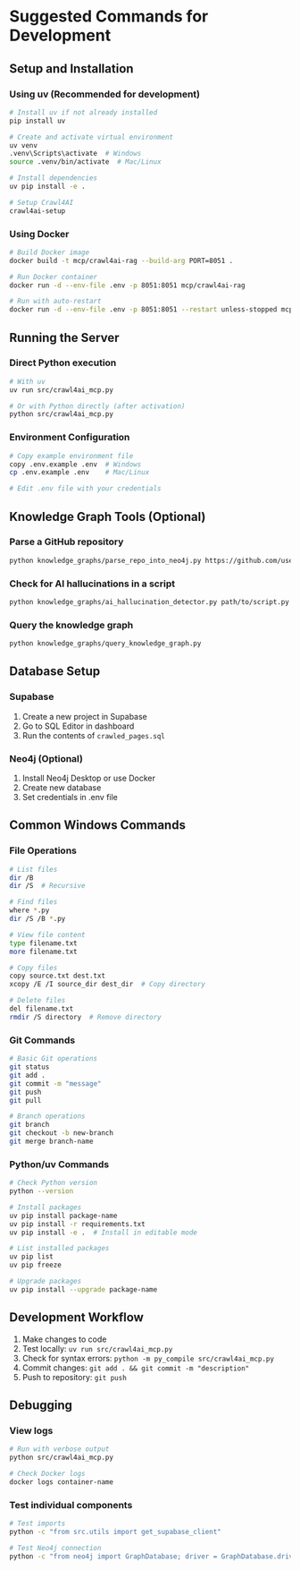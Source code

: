 # Suggested Commands for Development

## Setup and Installation

### Using uv (Recommended for development)
```bash
# Install uv if not already installed
pip install uv

# Create and activate virtual environment
uv venv
.venv\Scripts\activate  # Windows
source .venv/bin/activate  # Mac/Linux

# Install dependencies
uv pip install -e .

# Setup Crawl4AI
crawl4ai-setup
```

### Using Docker
```bash
# Build Docker image
docker build -t mcp/crawl4ai-rag --build-arg PORT=8051 .

# Run Docker container
docker run -d --env-file .env -p 8051:8051 mcp/crawl4ai-rag

# Run with auto-restart
docker run -d --env-file .env -p 8051:8051 --restart unless-stopped mcp/crawl4ai-rag
```

## Running the Server

### Direct Python execution
```bash
# With uv
uv run src/crawl4ai_mcp.py

# Or with Python directly (after activation)
python src/crawl4ai_mcp.py
```

### Environment Configuration
```bash
# Copy example environment file
copy .env.example .env  # Windows
cp .env.example .env    # Mac/Linux

# Edit .env file with your credentials
```

## Knowledge Graph Tools (Optional)

### Parse a GitHub repository
```bash
python knowledge_graphs/parse_repo_into_neo4j.py https://github.com/user/repo.git
```

### Check for AI hallucinations in a script
```bash
python knowledge_graphs/ai_hallucination_detector.py path/to/script.py
```

### Query the knowledge graph
```bash
python knowledge_graphs/query_knowledge_graph.py
```

## Database Setup

### Supabase
1. Create a new project in Supabase
2. Go to SQL Editor in dashboard
3. Run the contents of `crawled_pages.sql`

### Neo4j (Optional)
1. Install Neo4j Desktop or use Docker
2. Create new database
3. Set credentials in .env file

## Common Windows Commands

### File Operations
```bash
# List files
dir /B
dir /S  # Recursive

# Find files
where *.py
dir /S /B *.py

# View file content
type filename.txt
more filename.txt

# Copy files
copy source.txt dest.txt
xcopy /E /I source_dir dest_dir  # Copy directory

# Delete files
del filename.txt
rmdir /S directory  # Remove directory
```

### Git Commands
```bash
# Basic Git operations
git status
git add .
git commit -m "message"
git push
git pull

# Branch operations
git branch
git checkout -b new-branch
git merge branch-name
```

### Python/uv Commands
```bash
# Check Python version
python --version

# Install packages
uv pip install package-name
uv pip install -r requirements.txt
uv pip install -e .  # Install in editable mode

# List installed packages
uv pip list
uv pip freeze

# Upgrade packages
uv pip install --upgrade package-name
```

## Development Workflow

1. Make changes to code
2. Test locally: `uv run src/crawl4ai_mcp.py`
3. Check for syntax errors: `python -m py_compile src/crawl4ai_mcp.py`
4. Commit changes: `git add . && git commit -m "description"`
5. Push to repository: `git push`

## Debugging

### View logs
```bash
# Run with verbose output
python src/crawl4ai_mcp.py

# Check Docker logs
docker logs container-name
```

### Test individual components
```bash
# Test imports
python -c "from src.utils import get_supabase_client"

# Test Neo4j connection
python -c "from neo4j import GraphDatabase; driver = GraphDatabase.driver('bolt://localhost:7687', auth=('neo4j', 'password'))"
```